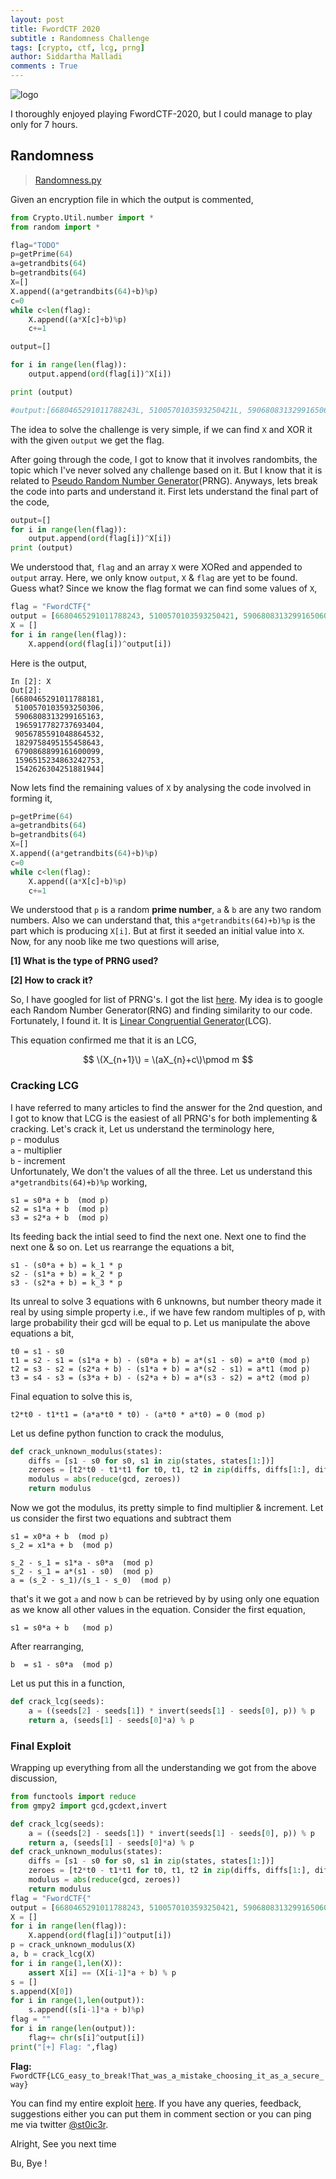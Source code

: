 ```yaml
---
layout: post
title: FwordCTF 2020
subtitle : Randomness Challenge
tags: [crypto, ctf, lcg, prng]
author: Siddartha Malladi
comments : True
---
```

![logo](https://ctftime.org/media/events/logo-twitter.png)  

I thoroughly enjoyed playing FwordCTF-2020, but I could manage to play only for 7 hours.  
## Randomness 
> [Randomness.py](https://github.com/malladisiddu/Crypto-writeups/blob/master/FwordCTF/Randomness/Randomness.py) 

Given an encryption file in which the output is commented, 
```python
from Crypto.Util.number import *
from random import *

flag="TODO"
p=getPrime(64)
a=getrandbits(64)
b=getrandbits(64)
X=[]
X.append((a*getrandbits(64)+b)%p)
c=0
while c<len(flag):
	X.append((a*X[c]+b)%p)
	c+=1

output=[]

for i in range(len(flag)):
	output.append(ord(flag[i])^X[i])

print (output)

#output:[6680465291011788243L, 5100570103593250421L, 5906808313299165060L, 1965917782737693358L, 9056785591048864624L, 1829758495155458576L, 6790868899161600055L, 1596515234863242823L, 1542626304251881891L, 8104506805098882719L, 1007224930233032567L, 3734079115803760073L, 7849173324645439452L, 8732100672289854567L, 5175836768003400781L, 1424151033239111460L, 1199105222454059911L, 1664215650827157105L, 9008386209424299800L, 484211781780518254L, 2512932525834758909L, 270126439443651096L, 3183206577049996011L, 3279047721488346724L, 3454276445316959481L, 2818682432513461896L, 1198230090827197024L, 6998819122186572678L, 9203565046169681246L, 2238598386754583423L, 467098371562174956L, 5653529053698720276L, 2015452976526330232L, 2551998512666399199L, 7069788985925185031L, 5960242873564733830L, 8674335448210427234L, 8831855692621741517L, 6943582577462564728L, 2159276184039111694L, 8688468346396385461L, 440650407436900405L, 6995840816131325250L, 4637034747767556143L, 3074066864500201630L, 3089580429060692934L, 2636919931902761401L, 5048459994558771200L, 6575450200614822046L, 666932631675155892L, 3355067815387388102L, 3494943856508019168L, 3208598838604422062L, 1651654978658074504L, 1031697828323732832L, 3522460087077276636L, 6871524519121580258L, 6523448658792083486L, 127306226106122213L, 147467006327822722L, 3241736541061054362L, 8781435214433157730L, 7267936298215752831L, 3411059229428517472L, 6597995245035183751L, 1256684894889830824L, 6272257692365676430L, 303437276610446361L, 8730871523914292433L, 6472487383860532571L, 5022165523149187811L, 4462701447753878703L, 1590013093628585660L, 4874224067795612706L]
``` 
The idea to solve the challenge is very simple, if we can find `X` and XOR it with the given `output` we get the flag. 

After going through the code, I got to know that it involves randombits, the topic which I've never solved any challenge based on it. But I know that it is related to [Pseudo Random Number Generator](https://en.wikipedia.org/wiki/Pseudorandom_number_generator)(PRNG). Anyways, lets break the code into parts and understand it. 
First lets understand the final part of the code,  
```python
output=[]
for i in range(len(flag)):
	output.append(ord(flag[i])^X[i])
print (output)
``` 
We understood that, `flag` and an array `X` were XORed and appended to `output` array. Here, we only know `output`, `X` & `flag` are yet to be found. 
Guess what? 
Since we know the flag format we can find some values of `X`,  
```python
flag = "FwordCTF{"
output = [6680465291011788243, 5100570103593250421, 5906808313299165060, 1965917782737693358, 9056785591048864624, 1829758495155458576, 6790868899161600055, 1596515234863242823, 1542626304251881891, 8104506805098882719, 1007224930233032567, 3734079115803760073, 7849173324645439452, 8732100672289854567, 5175836768003400781, 1424151033239111460, 1199105222454059911, 1664215650827157105, 9008386209424299800, 484211781780518254, 2512932525834758909, 270126439443651096, 3183206577049996011, 3279047721488346724, 3454276445316959481, 2818682432513461896, 1198230090827197024, 6998819122186572678, 9203565046169681246, 2238598386754583423, 467098371562174956, 5653529053698720276, 2015452976526330232, 2551998512666399199, 7069788985925185031, 5960242873564733830, 8674335448210427234, 8831855692621741517, 6943582577462564728, 2159276184039111694, 8688468346396385461, 440650407436900405, 6995840816131325250, 4637034747767556143, 3074066864500201630, 3089580429060692934, 2636919931902761401, 5048459994558771200, 6575450200614822046, 666932631675155892, 3355067815387388102, 3494943856508019168, 3208598838604422062, 1651654978658074504, 1031697828323732832, 3522460087077276636, 6871524519121580258, 6523448658792083486, 127306226106122213, 147467006327822722, 3241736541061054362, 8781435214433157730, 7267936298215752831, 3411059229428517472, 6597995245035183751, 1256684894889830824, 6272257692365676430, 303437276610446361, 8730871523914292433, 6472487383860532571,5022165523149187811, 4462701447753878703, 1590013093628585660, 4874224067795612706]  
X = []
for i in range(len(flag)):
    X.append(ord(flag[i])^output[i])
``` 
Here is the output, 
```
In [2]: X
Out[2]: 
[6680465291011788181,
 5100570103593250306,
 5906808313299165163,
 1965917782737693404,
 9056785591048864532,
 1829758495155458643,
 6790868899161600099,
 1596515234863242753,
 1542626304251881944]
``` 
Now lets find the remaining values of `X` by analysing the code involved in forming it, 
```python
p=getPrime(64)
a=getrandbits(64)
b=getrandbits(64)
X=[]
X.append((a*getrandbits(64)+b)%p)
c=0
while c<len(flag):
	X.append((a*X[c]+b)%p)
	c+=1
``` 
We understood that `p` is a random **prime number**, `a` & `b` are any two random numbers. Also we can understand that, this `a*getrandbits(64)+b)%p` is the part which is producing `X[i]`. But at first it seeded an initial value into `X`. Now, for any noob like me two questions will arise,

**[1] What is the type of PRNG used?**

**[2] How to crack it?** 

So, I have googled for list of PRNG's. I got the list [here](https://en.wikipedia.org/wiki/List_of_random_number_generators). My idea is to  google each Random Number Generator(RNG) and finding similarity to our code. Fortunately, I found it. It is [Linear Congruential Generator](https://en.wikipedia.org/wiki/Linear_congruential_generator)(LCG). 

This equation confirmed me that it is an LCG,

$$ \(X_{n+1}\) = \(aX_{n}+c\)\pmod m $$

### Cracking LCG
I have referred to many articles to find the answer for the 2nd question, and I got to know that LCG is the easiest of all PRNG's for both implementing & cracking. Let's crack it, 
Let us understand the terminology here,  
`p` - modulus  
`a` - multiplier  
`b` - increment  
Unfortunately, We don't the values of all the three. Let us understand this `a*getrandbits(64)+b)%p` working, 
```
s1 = s0*a + b  (mod p)
s2 = s1*a + b  (mod p)
s3 = s2*a + b  (mod p)
``` 
Its feeding back the intial seed to find the next one. Next one to find the next one & so on. Let us rearrange the equations a bit, 
```
s1 - (s0*a + b) = k_1 * p
s2 - (s1*a + b) = k_2 * p
s3 - (s2*a + b) = k_3 * p
``` 
Its unreal to solve 3 equations with 6 unknowns, but number theory made it real by using simple property i.e., if we have few random multiples of p, with large probability their gcd will be equal to p.
Let us manipulate the above equations a bit, 
```
t0 = s1 - s0
t1 = s2 - s1 = (s1*a + b) - (s0*a + b) = a*(s1 - s0) = a*t0 (mod p)
t2 = s3 - s2 = (s2*a + b) - (s1*a + b) = a*(s2 - s1) = a*t1 (mod p)
t3 = s4 - s3 = (s3*a + b) - (s2*a + b) = a*(s3 - s2) = a*t2 (mod p)
``` 
Final equation to solve this is, 
```
t2*t0 - t1*t1 = (a*a*t0 * t0) - (a*t0 * a*t0) = 0 (mod p)
``` 
Let us define python function to crack the modulus, 
```python
def crack_unknown_modulus(states):
    diffs = [s1 - s0 for s0, s1 in zip(states, states[1:])]
    zeroes = [t2*t0 - t1*t1 for t0, t1, t2 in zip(diffs, diffs[1:], diffs[2:])]
    modulus = abs(reduce(gcd, zeroes))
    return modulus
``` 
Now we got the modulus, its pretty simple to find multiplier & increment. Let us consider the first two equations and subtract them 
```
s1 = x0*a + b  (mod p)
s_2 = x1*a + b  (mod p)

s_2 - s_1 = s1*a - s0*a  (mod p)
s_2 - s_1 = a*(s1 - s0)  (mod p)
a = (s_2 - s_1)/(s_1 - s_0)  (mod p)
``` 
that's it we got `a` and now `b` can be retrieved by by using only one equation as we know all other values in the equation. Consider the first equation, 
```
s1 = s0*a + b   (mod p)
``` 
After rearranging, 
```
b  = s1 - s0*a  (mod p)
``` 
Let us put this in a function, 
```python
def crack_lcg(seeds):
    a = ((seeds[2] - seeds[1]) * invert(seeds[1] - seeds[0], p)) % p 
    return a, (seeds[1] - seeds[0]*a) % p
``` 
### Final Exploit
Wrapping up everything from all the understanding we got from the above discussion, 
```python
from functools import reduce
from gmpy2 import gcd,gcdext,invert

def crack_lcg(seeds):
    a = ((seeds[2] - seeds[1]) * invert(seeds[1] - seeds[0], p)) % p 
    return a, (seeds[1] - seeds[0]*a) % p
def crack_unknown_modulus(states):
    diffs = [s1 - s0 for s0, s1 in zip(states, states[1:])]
    zeroes = [t2*t0 - t1*t1 for t0, t1, t2 in zip(diffs, diffs[1:], diffs[2:])]
    modulus = abs(reduce(gcd, zeroes))
    return modulus
flag = "FwordCTF{"
output = [6680465291011788243, 5100570103593250421, 5906808313299165060, 1965917782737693358, 9056785591048864624, 1829758495155458576, 6790868899161600055, 1596515234863242823, 1542626304251881891, 8104506805098882719, 1007224930233032567, 3734079115803760073, 7849173324645439452, 8732100672289854567, 5175836768003400781, 1424151033239111460, 1199105222454059911, 1664215650827157105, 9008386209424299800, 484211781780518254, 2512932525834758909, 270126439443651096, 3183206577049996011, 3279047721488346724, 3454276445316959481, 2818682432513461896, 1198230090827197024, 6998819122186572678, 9203565046169681246, 2238598386754583423, 467098371562174956, 5653529053698720276, 2015452976526330232, 2551998512666399199, 7069788985925185031, 5960242873564733830, 8674335448210427234, 8831855692621741517, 6943582577462564728, 2159276184039111694, 8688468346396385461, 440650407436900405, 6995840816131325250, 4637034747767556143, 3074066864500201630, 3089580429060692934, 2636919931902761401, 5048459994558771200, 6575450200614822046, 666932631675155892, 3355067815387388102, 3494943856508019168, 3208598838604422062, 1651654978658074504, 1031697828323732832, 3522460087077276636, 6871524519121580258, 6523448658792083486, 127306226106122213, 147467006327822722, 3241736541061054362, 8781435214433157730, 7267936298215752831, 3411059229428517472, 6597995245035183751, 1256684894889830824, 6272257692365676430, 303437276610446361, 8730871523914292433, 6472487383860532571,5022165523149187811, 4462701447753878703, 1590013093628585660, 4874224067795612706]  
X = []
for i in range(len(flag)):
    X.append(ord(flag[i])^output[i])
p = crack_unknown_modulus(X)
a, b = crack_lcg(X)
for i in range(1,len(X)):
	assert X[i] == (X[i-1]*a + b) % p
s = []
s.append(X[0])
for i in range(1,len(output)):
	s.append((s[i-1]*a + b)%p)
flag = ""
for i in range(len(output)):
	flag+= chr(s[i]^output[i])
print("[+] Flag: ",flag)
``` 
**Flag:** `FwordCTF{LCG_easy_to_break!That_was_a_mistake_choosing_it_as_a_secure_way}` 

You can find my entire exploit [here](https://github.com/malladisiddu/Crypto-writeups/blob/master/FwordCTF/Randomness/lcgcrack.py). If you have any queries, feedback, suggestions either you can put them in comment section or you can ping me via twitter [@st0ic3r](https://twitter.com/st0ic3r).

Alright, See you next time

Bu, Bye !
